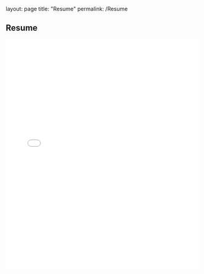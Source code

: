 layout: page
title: "Resume"
permalink: /Resume
<!DOCTYPE html>
<html lang="en">
<head>
    <meta charset="UTF-8">
    <meta name="viewport" content="width=device-width, initial-scale=1.0">
    <title>Rodrigo A. Reyes Feregrino | Resume</title>
    <link rel="stylesheet" href="styles.css">
</head>
<body>
    <section id="resume">
        <h2>Resume</h2>
        <div class="pdf-container" style="height: 600px;">
            <iframe src="Reyes_Feregrino_Rodrigo_Adolfo_CS_Master_Resume.pdf" width="100%" height="100%" style="border: none;">
                <!-- Fallback content -->
                <p>Your browser does not support embedding PDFs. 
                <a href="Reyes_Feregrino_Rodrigo_Adolfo_CS_Master_Resume.pdf" download="Rodrigo_A_Reyes_Feregrino_Resume.pdf">Click here to download the resume directly.</a></p>
            </iframe>
        </div>
    </section>
</body>
</html>
